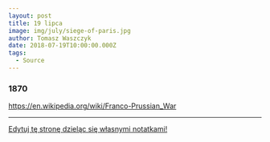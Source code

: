 ```yaml
---
layout: post
title: 19 lipca
image: img/july/siege-of-paris.jpg
author: Tomasz Waszczyk
date: 2018-07-19T10:00:00.000Z
tags:
  - Source
---
```


### 1870

https://en.wikipedia.org/wiki/Franco-Prussian_War

---

<a href="https://github.com/TomaszWaszczyk/historia.waszczyk.com/edit/master/src/content/july-19.md" target="_blank">Edytuj tę stronę dzieląc się własnymi notatkami!</a>

